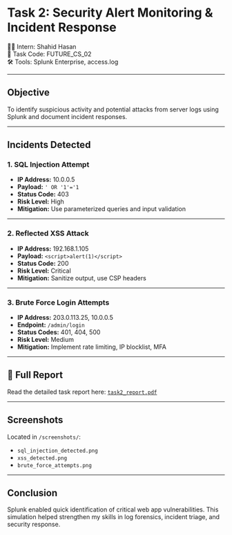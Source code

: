 # Task 2: Security Alert Monitoring & Incident Response

👨‍💻 Intern: Shahid Hasan  
🧠 Task Code: FUTURE_CS_02  
🛠️ Tools: Splunk Enterprise, access.log

---

## Objective

To identify suspicious activity and potential attacks from server logs using Splunk and document incident responses.

---

## Incidents Detected

### 1. SQL Injection Attempt

- **IP Address:** 10.0.0.5  
- **Payload:** `' OR '1'='1`  
- **Status Code:** 403  
- **Risk Level:** High  
- **Mitigation:** Use parameterized queries and input validation

---

### 2. Reflected XSS Attack

- **IP Address:** 192.168.1.105  
- **Payload:** `<script>alert(1)</script>`  
- **Status Code:** 200  
- **Risk Level:** Critical  
- **Mitigation:** Sanitize output, use CSP headers

---

### 3. Brute Force Login Attempts

- **IP Address:** 203.0.113.25, 10.0.0.5  
- **Endpoint:** `/admin/login`  
- **Status Codes:** 401, 404, 500  
- **Risk Level:** Medium  
- **Mitigation:** Implement rate limiting, IP blocklist, MFA

---

## 📄 Full Report

Read the detailed task report here: [`task2_report.pdf`](task2.pdf)

---

## Screenshots

Located in `/screenshots/`:
- `sql_injection_detected.png`
- `xss_detected.png`
- `brute_force_attempts.png`

---

## Conclusion

Splunk enabled quick identification of critical web app vulnerabilities. This simulation helped strengthen my skills in log forensics, incident triage, and security response.
